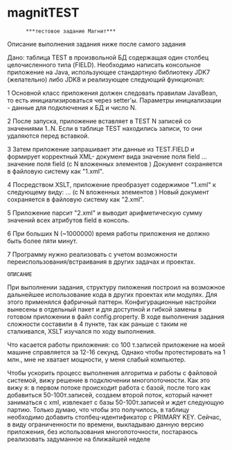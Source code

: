 # magnitTEST
          
          ***тестовое задание Магнит***
          
Описание выполнения задания ниже после самого задания
          
Дано: таблица TEST в произвольной БД содержащая один столбец целочисленного типа (FIELD).
Необходимо написать консольное приложение на Java, использующее стандартную библиотеку JDK7
(желательно) либо JDK8 и реализующее следующий функционал:

1 Основной класс приложения должен следовать правилам JavaBean, то есть инициализироваться
через setter'ы. Параметры инициализации - данные для подключения к БД и число N.

2 После запуска, приложение вставляет в TEST N записей со значениями 1..N. Если в таблице TEST
находились записи, то они удаляются перед вставкой.

3 Затем приложение запрашивает эти данные из TEST.FIELD и формирует корректный XML-
документ вида
<entries>
<entry>
<field>значение поля field</field>
</entry>
...
<entry>
<field>значение поля field</field>
</entry>
</entries>
(с N вложенных элементов <entry>)
Документ сохраняется в файловую систему как "1.xml".

4 Посредством XSLT, приложение преобразует содержимое "1.xml" к следующему виду:
<entries>
<entry field="значение поля field">
...
<entry field="значение поля field">
</entries>
(с N вложенных элементов <entry>)
Новый документ сохраняется в файловую систему как "2.xml".

5 Приложение парсит "2.xml" и выводит арифметическую сумму значений всех атрибутов field в
консоль.

6 При больших N (~1000000) время работы приложения не должно быть более пяти минут.

7 Программу нужно реализовать с учетом возможности переиспользования/встраивания в других
задачах и проектах.

    ОПИСАНИЕ

При выполнении задания, структуру пиложения построил на возможное дальнейшее использование кода в других проектах или модулях.
Для этого применялся фабричный паттерн. 
Конфигурационные настройки вынесены в отдельный пакет и для доступной и гибкой замены в готовом приложении в файл config.property.
В ходе выполнения задания сложности составили в 4 пункте, так как раньше с таким не сталкивался, XSLT изучался по ходу выполнения.

Что касается работы приложения: со 100 т.записей приложение на моей машине справляется за 12-16 секунд. 
Однако чтобы протестировать на 1 млн., мне не хватает мощности, у меня слабый компьютер.

Чтобы ускорить процесс выполнения алгоритма и работы с файловой системой, вижу решение в подключении многопоточности.
Как это вижу я: в первом потоке происходит работа с базой, после того как добавиться 50-100т.записей, создаем второй поток, 
который начнет заниматься с xml, извлекает с базы 50-100т.записей и ждет следующую партию. Только думаю, 
что чтобы это получилось, в таблицу необходимо добавить столбец-идентификатор с PRIMARY KEY.
Сейчас, в виду ограниченности по времени, выкладываю данную версию приложения, без использования многопоточности, 
постараюсь реализовать задуманное на ближайшей неделе

